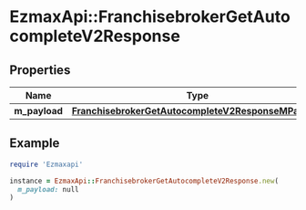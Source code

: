 # EzmaxApi::FranchisebrokerGetAutocompleteV2Response

## Properties

| Name | Type | Description | Notes |
| ---- | ---- | ----------- | ----- |
| **m_payload** | [**FranchisebrokerGetAutocompleteV2ResponseMPayload**](FranchisebrokerGetAutocompleteV2ResponseMPayload.md) |  |  |

## Example

```ruby
require 'Ezmaxapi'

instance = EzmaxApi::FranchisebrokerGetAutocompleteV2Response.new(
  m_payload: null
)
```


